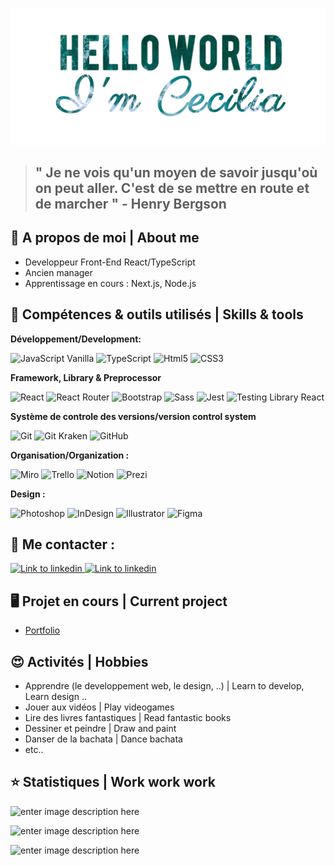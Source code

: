 
![banner](https://github.com/Cecilia-Giusti/Cecilia-Giusti/raw/main/img/banner_git.png)

> ## " Je ne vois qu'un moyen de savoir jusqu'où on peut aller. C'est de se mettre en route et de marcher " - Henry Bergson

## 💬 A propos de moi | About me

- Developpeur Front-End React/TypeScript
- Ancien manager
- Apprentissage en cours : Next.js, Node.js

## 🔧  Compétences & outils utilisés | Skills & tools

**Développement/Development:** 

 <img alt="JavaScript Vanilla" src="https://img.shields.io/badge/JavaScript-F7DF1E.svg?style=for-the-badge&logo=JavaScript&logoColor=black"/> <img alt="TypeScript" src="https://img.shields.io/badge/TypeScript-3178C6.svg?style=for-the-badge&logo=TypeScript&logoColor=white"/> <img alt="Html5" src="https://img.shields.io/badge/HTML5-E34F26.svg?style=for-the-badge&logo=HTML5&logoColor=white"/> <img alt="CSS3" src="https://img.shields.io/badge/CSS3-1572B6.svg?style=for-the-badge&logo=CSS3&logoColor=white"/> 

**Framework, Library & Preprocessor**

![React](https://img.shields.io/badge/React-61DAFB.svg?style=for-the-badge&logo=React&logoColor=black) ![React Router](https://img.shields.io/badge/React%20Router-CA4245.svg?style=for-the-badge&logo=React-Router&logoColor=white) <img alt="Bootstrap" src="https://img.shields.io/badge/Bootstrap-7952B3.svg?style=for-the-badge&logo=Bootstrap&logoColor=white"/>  <img alt="Sass" src="https://img.shields.io/badge/Sass-CC6699.svg?style=for-the-badge&logo=Sass&logoColor=white"/>  ![Jest](https://img.shields.io/badge/Jest-C21325.svg?style=for-the-badge&logo=Jest&logoColor=white)  <img alt="Testing Library React" src="https://img.shields.io/badge/Testing%20Library-E33332.svg?style=for-the-badge&logo=Testing-Library&logoColor=white"/>

**Système de controle des versions/version control system**

<img alt="Git" src="https://img.shields.io/badge/Git-F05032.svg?style=for-the-badge&logo=Git&logoColor=white"/> <img alt="Git Kraken" src="https://img.shields.io/badge/GitKraken-179287.svg?style=for-the-badge&logo=GitKraken&logoColor=white"/> <img alt="GitHub" src="https://img.shields.io/badge/GitHub-181717.svg?style=for-the-badge&logo=GitHub&logoColor=white"/> 

**Organisation/Organization :** 

 <img alt="Miro" src="https://img.shields.io/badge/Miro-050038.svg?style=for-the-badge&logo=Miro&logoColor=white"/> <img alt="Trello" src="https://img.shields.io/badge/Trello-0052CC.svg?style=for-the-badge&logo=Trello&logoColor=white"/> <img alt="Notion" src="https://img.shields.io/badge/Notion-000000.svg?style=for-the-badge&logo=Notion&logoColor=white"/> <img alt="Prezi" src="https://img.shields.io/badge/Prezi-3181FF.svg?style=for-the-badge&logo=Prezi&logoColor=white"/>
 
**Design :**

  <img alt="Photoshop" src="https://img.shields.io/badge/Adobe%20Photoshop-31A8FF.svg?style=for-the-badge&logo=Adobe-Photoshop&logoColor=white"/> <img alt="InDesign" src="https://img.shields.io/badge/Adobe%20InDesign-FF3366.svg?style=for-the-badge&logo=Adobe-InDesign&logoColor=white"/> <img alt="Illustrator" src="https://img.shields.io/badge/Adobe%20Illustrator-FF9A00.svg?style=for-the-badge&logo=Adobe-Illustrator&logoColor=white"/> <img alt="Figma" src="https://img.shields.io/badge/Figma-F24E1E.svg?style=for-the-badge&logo=Figma&logoColor=white"/>

 
## :incoming_envelope:  Me contacter : 

<a href="https://www.linkedin.com/in/cecilia-giusti/">![Link to linkedin](<https://img.shields.io/badge/LinkedIn-0A66C2.svg?style=for-the-badge&logo=LinkedIn&logoColor=white>)
</a> <a href="mailto:ceciliagiusti2b@gmail.com">![Link to linkedin](https://img.shields.io/badge/Gmail-EA4335.svg?style=for-the-badge&logo=Gmail&logoColor=white)
</a>

## 🖥️ Projet en cours | Current project

- [Portfolio](https://github.com/Cecilia-Giusti/portfolio)

## 😍 Activités | Hobbies

 - Apprendre (le developpement web, le design, ..) | Learn to develop, Learn design ..
 - Jouer aux vidéos | Play videogames
 - Lire des livres fantastiques | Read fantastic books
 - Dessiner et peindre | Draw and paint 
 - Danser de la bachata | Dance bachata
- etc..

## ⭐ Statistiques | Work work work
 
![enter image description here](https://www.codewars.com/users/Cecilia-Giusti/badges/micro)

![enter image description here](https://github-readme-stats.vercel.app/api?username=Cecilia-Giusti&&show_icons=true&title_color=ffffff&icon_color=55efc4&text_color=81ecec&bg_color=151515&border_color=00cec9)

![enter image description here](https://github-readme-stats.vercel.app/api/top-langs/?username=Cecilia-Giusti&layout=compact&bg_color=151515&title_color=ffffff&text_color=81ecec&border_color=00cec9)





